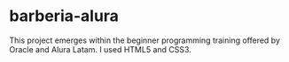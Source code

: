 # barberia-alura
This project emerges within the beginner programming training offered by Oracle and Alura Latam. I used HTML5 and CSS3.
